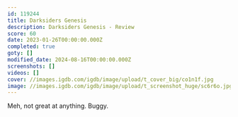 ```yaml
---
id: 119244
title: Darksiders Genesis
description: Darksiders Genesis - Review
score: 60
date: 2023-01-26T00:00:00.000Z
completed: true
goty: []
modified_date: 2024-08-16T00:00:00.000Z
screenshots: []
videos: []
cover: //images.igdb.com/igdb/image/upload/t_cover_big/co1n1f.jpg
image: //images.igdb.com/igdb/image/upload/t_screenshot_huge/sc6r6o.jpg
---
```

Meh, not great at anything. Buggy.